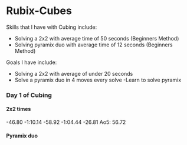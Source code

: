 # Rubix-Cubes
Skills that I have with Cubing include:
- Solving a 2x2 with average time of 50 seconds (Beginners Method)
- Solving pyramix duo with average time of 12 seconds (Beginners Method)
  
 Goals I have include:
 - Solving a 2x2 with average of under 20 seconds
 - Solve a pyramix duo in 4 moves every solve
 -Learn to solve pyramix
 
 ### Day 1 of Cubing
 #### 2x2 times
 -46.80
 -1:10.14
 -58.92
 -1:04.44
 -26.81
 Ao5: 56.72
 #### Pyramix duo
 
 
